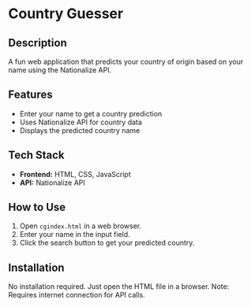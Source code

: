 # Country Guesser

## Description
A fun web application that predicts your country of origin based on your name using the Nationalize API.

## Features
- Enter your name to get a country prediction
- Uses Nationalize API for country data
- Displays the predicted country name

## Tech Stack
- **Frontend:** HTML, CSS, JavaScript
- **API:** Nationalize API

## How to Use
1. Open `cgindex.html` in a web browser.
2. Enter your name in the input field.
3. Click the search button to get your predicted country.

## Installation
No installation required. Just open the HTML file in a browser. Note: Requires internet connection for API calls.
